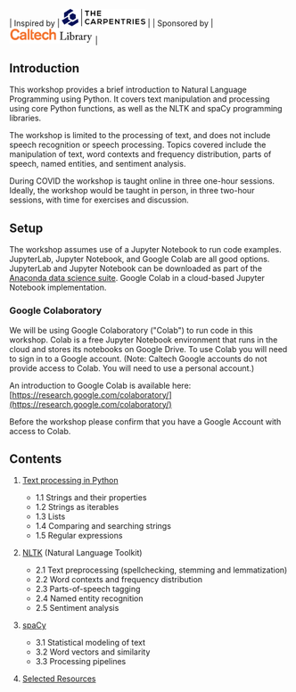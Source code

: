 | Inspired by | [<img src='TheCarpentries.svg' alt='Caltech Library' width='150'/>](https://carpentries.org) |
| Sponsored by | [<img src='caltechlibrary-logo.png' alt='Caltech Library' width='150'/>](https://www.library.caltech.edu/) |

## Introduction

This workshop provides a brief introduction to Natural Language Programming using Python.
It covers text manipulation and processing using core Python functions, as well as the 
NLTK and spaCy programming libraries.

The workshop is limited to the processing of text, and does not include speech recognition
or speech processing. Topics covered include the manipulation of text, word contexts and
frequency distribution, parts of speech, named entities, and sentiment analysis.

During COVID the workshop is taught online in three one-hour sessions. Ideally, the workshop
would be taught in person, in three two-hour sessions, with time for exercises and discussion.

## Setup

The workshop assumes use of a Jupyter Notebook to run code examples. JupyterLab, Jupyter Notebook, and Google Colab are all 
good options. JupyterLab and Jupyter Notebook can be downloaded as part of the [Anaconda data science suite](https://anaconda.com).
Google Colab in a cloud-based Jupyter Notebook implementation.

### Google Colaboratory

We will be using Google Colaboratory ("Colab") to run code in this workshop. Colab is a free Jupyter Notebook environment
that runs in the cloud and stores its notebooks on Google Drive. To use Colab you will need to sign in to a Google account. 
(Note: Caltech Google accounts do not provide access to Colab. You will need to use a personal account.)

An introduction to Google Colab is available here: [https://research.google.com/colaboratory/](https://research.google.com/colaboratory/)

Before the workshop please confirm that you have a Google Account with access to Colab.

## Contents

1. [Text processing in Python](python-strings.md)
    + 1.1 Strings and their properties
    + 1.2 Strings as iterables
    + 1.3 Lists
    + 1.4 Comparing and searching strings
    + 1.5 Regular expressions

2. [NLTK](nltk.md) (Natural Language Toolkit)
    + 2.1 Text preprocessing (spellchecking, stemming and lemmatization)
    + 2.2 Word contexts and frequency distribution
    + 2.3 Parts-of-speech tagging
    + 2.4 Named entity recognition
    + 2.5 Sentiment analysis

3. [spaCy](spacy.md)
    + 3.1 Statistical modeling of text
    + 3.2 Word vectors and similarity
    + 3.3 Processing pipelines

4. [Selected Resources](resources.md)
